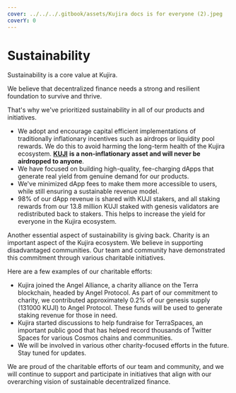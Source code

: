 ```yaml
---
cover: ../../../.gitbook/assets/Kujira docs is for everyone (2).jpeg
coverY: 0
---
```


# Sustainability

Sustainability is a core value at Kujira.&#x20;

We believe that decentralized finance needs a strong and resilient foundation to survive and thrive.

That's why we've prioritized sustainability in all of our products and initiatives.

* We adopt and encourage capital efficient implementations of traditionally inflationary incentives such as airdrops or liquidity pool rewards. We do this to avoid harming the long-term health of the Kujira ecosystem. [**KUJI**](../../../tokenomics/kuji-token/) **is a non-inflationary asset and will never be airdropped to anyone**.
* We have focused on building high-quality, fee-charging dApps that generate real yield from genuine demand for our products.
* We've minimized dApp fees to make them more accessible to users, while still ensuring a sustainable revenue model.
* 98% of our dApp revenue is shared with KUJI stakers, and all staking rewards from our 13.8 million KUJI staked with genesis validators are redistributed back to stakers. This helps to increase the yield for everyone in the Kujira ecosystem.

Another essential aspect of sustainability is giving back. Charity is an important aspect of the Kujira ecosystem. We believe in supporting disadvantaged communities. Our team and community have demonstrated this commitment through various charitable initiatives.

Here are a few examples of our charitable efforts:

* Kujira joined the Angel Alliance, a charity alliance on the Terra blockchain, headed by Angel Protocol. As part of our commitment to charity, we contributed approximately 0.2% of our genesis supply (131000 KUJI) to Angel Protocol. These funds will be used to generate staking revenue for those in need.
* Kujira started discussions to help fundraise for TerraSpaces, an important public good that has helped record thousands of Twitter Spaces for various Cosmos chains and communities.
* We will be involved in various other charity-focused efforts in the future. Stay tuned for updates.

We are proud of the charitable efforts of our team and community, and we will continue to support and participate in initiatives that align with our overarching vision of sustainable decentralized finance.
